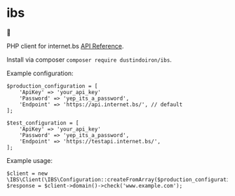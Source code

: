 # ibs
💩

PHP client for internet.bs [API Reference](https://internetbs.net/internet-bs-api.pdf).

Install via composer `composer require dustindoiron/ibs`.

Example configuration:
```
$production_configuration = [
    'ApiKey' => 'your_api_key'
    'Password' => 'yep_its_a_password',
    'Endpoint' => 'https://api.internet.bs/', // default
];

$test_configuration = [
    'ApiKey' => 'your_api_key'
    'Password' => 'yep_its_a_password',
    'Endpoint' => 'https://testapi.internet.bs/',
];
```

Example usage:
```
$client = new \IBS\Client(\IBS\Configuration::createFromArray($production_configuration));
$response = $client->domain()->check('www.example.com');
```